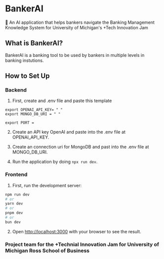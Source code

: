 # BankerAI
🏦 An AI application that helps bankers navigate the Banking Management Knowledge System for University of Michigan's +Tech Innovation Jam

## What is BankerAI?
BankerAI is a banking tool to be used by bankers in multiple levels in banking instutions. 

## How to Set Up

### Backend
1. First, create and .env file and paste this template

```
export OPENAI_API_KEY= " "
export MONGO_DB_URI = " "

export PORT = 
```

2. Create an API key OpenAI and paste into the .env file at OPENAI_API_KEY.
3. Create an connection uri for MongoDB and past into the .env file at MONGO_DB_URI.

4. Run the application by doing ``` npx run dev ```.

### Frontend 
1. First, run the development server:

```bash
npm run dev
# or
yarn dev
# or
pnpm dev
# or
bun dev
```

2. Open [http://localhost:3000](http://localhost:3000) with your browser to see the result.

### Project team for the +Technial Innovation Jam for University of Michigan Ross School of Business